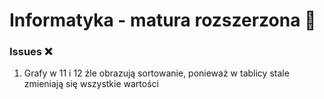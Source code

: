 # Informatyka - matura rozszerzona 🚀


### Issues ❌
1. Grafy w 11 i 12 źle obrazują sortowanie, ponieważ w tablicy stale zmieniają się wszystkie wartości

